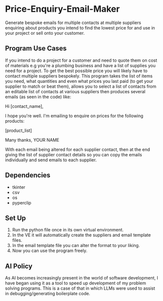 # Price-Enquiry-Email-Maker
Generate bespoke emails for multiple contacts at multiple suppliers enquiring about products you intend to find the lowest price for and use in your project or sell onto your customer.

## Program Use Cases
If you intend to do a project for a customer and need to quote them on cost of materials e.g you're a plumbing business and have a list of supplies you need for a project. To get the best possible price you will likely have to contact multiple suppliers bespokely. This program takes the list of items you need, what quantities and even what prices you last paid (to get your supplier to match or beat them), allows you to select a list of contacts from an editable list of contacts at various suppliers then produces several emails (as seen in the code) like:

Hi [contact_name],

I hope you're well. I'm emailing to enquire on prices for the following products:
                        

[product_list]

                        
Many thanks,
YOUR NAME

With each email being altered for each supplier contact, then at the end giving the list of supplier contact details so you can copy the emails individually and send emails to each supplier.

## Dependencies
- tkinter
- csv
- os
- pyperclip

## Set Up
1. Run the python file once in its own virtual environment.
2. In the VE it will automatically create the suppliers and email template files.
3. In the email template file you can alter the format to your liking.
4. Now you can use the program freely.

## AI Policy
As AI becomes increasingly present in the world of software development, I have began using it as a tool to speed up development of my problem solving programs. This is a case of that in which LLMs were used to assist in debugging/generating boilerplate code.
